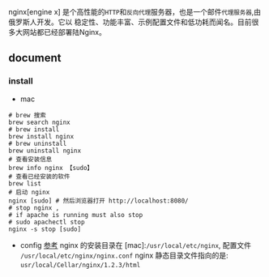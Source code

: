 nginx[engine x] 是个高性能的`HTTP`和`反向代理`服务器，也是一个邮件`代理服务器`,由俄罗斯人开发。它以
稳定性、功能丰富、示例配置文件和低功耗而闻名。目前很多大网站都已经部署陆Nginx。

## document
### install
* mac 
```shell
# brew 搜索
brew search nginx
# brew install
brew install nginx
# brew uninstall 
brew uninstall nginx
# 查看安装信息
brew info nginx 【sudo】
# 查看已经安装的软件
brew list
# 启动 nginx
nginx [sudo] # 然后浏览器打开 http://localhost:8080/
# stop nginx ,
# if apache is running must also stop 
# sudo apachectl stop
nginx -s stop [sudo]
```
* config [参考](https://coderwall.com/p/dgwwuq/installing-nginx-in-mac-os-x-maverick-with-homebrew)
nginx 的安装目录在 
[mac]:`/usr/local/etc/nginx`,
配置文件 `/usr/local/etc/nginx/nginx.conf`
nginx 静态目录文件指向的是:
`usr/local/Cellar/nginx/1.2.3/html`